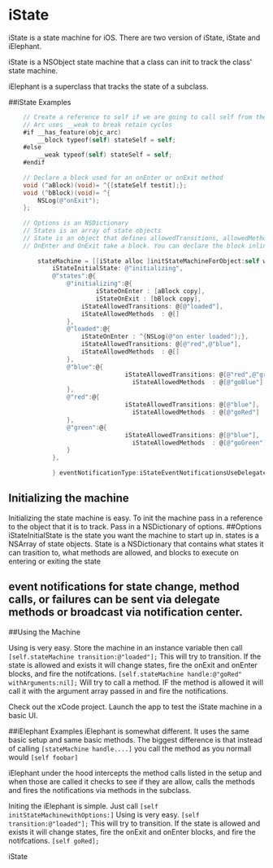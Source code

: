 iState
======
iState is a state machine for iOS. There are two version of iState, iState and iElephant.

iState is a NSObject state machine that a class can init to track the class' state machine.

iElephant is a superclass that tracks the state of a subclass.

##iState Examples

```objectivec
    // Create a reference to self if we are going to call self from the blocks
    // Arc uses __weak to break retain cycles
    #if __has_feature(objc_arc)
        __block typeof(self) stateSelf = self;
    #else
        __weak typeof(self) stateSelf = self;
    #endif
    
    // Declare a block used for an onEnter or onExit method
    void (^aBlock)(void)= ^{[stateSelf testit];};
    void (^bBlock)(void)= ^{
        NSLog(@"onExit");
    };
    
    // Options is an NSDictionary
    // States is an array of state objects
    // State is an object that defines allowedTransitions, allowedMethods, and blocks to call onEnter and onExit of the state
    // OnEnter and OnExit take a block. You can declare the block inline or pass in a block reference.
    
        stateMachine = [[iState alloc ]initStateMachineForObject:self withOptions:@{
            iStateInitialState: @"initializing",
            @"states":@{
                @"initializing":@{
                        iStateOnEnter : [aBlock copy],
                        iStateOnExit : [bBlock copy],
                    iStateAllowedTransitions: @[@"loaded"],
                    iStateAllowedMethods  : @[]
                },
                @"loaded":@{
                    iStateOnEnter : ^{NSLog(@"on enter loaded");},
                    iStateAllowedTransitions: @[@"red",@"blue"],
                    iStateAllowedMethods  : @[]
                },
                @"blue":@{
                                iStateAllowedTransitions: @[@"red",@"green"],
                                  iStateAllowedMethods  : @[@"goBlue"]
                },
                @"red":@{
                                iStateAllowedTransitions: @[@"blue"],
                                  iStateAllowedMethods  : @[@"goRed"]
                },
                @"green":@{
                                iStateAllowedTransitions: @[@"blue"],
                                  iStateAllowedMethods  : @[@"goGreen"]
                }
            },
    
            } eventNotificationType:iStateEventNotificationsUseDelegate] ;
```

## Initializing the machine
Initializing the state machine is easy. To init the machine pass in a reference to the object that it is to track. Pass in a NSDictionary of options.
##Options
iStateInitialState is the state you want the machine to start up in.
states is a NSArray of state objects.
State is a NSDictionary that contains what states it can trasition to, what methods are allowed, and blocks to execute on entering or exiting the state

## event notifications for state change, method calls, or failures can be sent via delegate methods or broadcast via notification center.

##Using the Machine

Using is very easy. Store the machine in an instance variable then call
```[self.stateMachine transition:@"loaded"];```
This will try to transition. If the state is allowed and exists it will change states, fire the onExit and onEnter blocks, and fire the notifcations.
```[self.stateMachine handle:@"goRed" withArguments:nil];```
Will try to call a method. IF the method is allowed it will call it with the argument array passed in and fire the notifications.

Check out the xCode project. Launch the app to test the iState machine in a basic UI.



##iElephant Examples
iElephant is somewhat different. It uses the same basic setup and same basic methods. The biggest difference is that instead of calling ```[stateMachine handle....]``` you call the method as you normall would ```[self foobar]```

iElephant under the hood intercepts the method calls listed in the setup and when those are called it checks to see if they are allow, calls the methods and fires the notifications via methods in the subclass.

Initing the iElephant is simple. Just call ```[self initStateMachinewithOptions:]```
Using is very easy.
```[self transition:@"loaded"];```
This will try to transition. If the state is allowed and exists it will change states, fire the onExit and onEnter blocks, and fire the notifcations.
```[self goRed];```

iState
